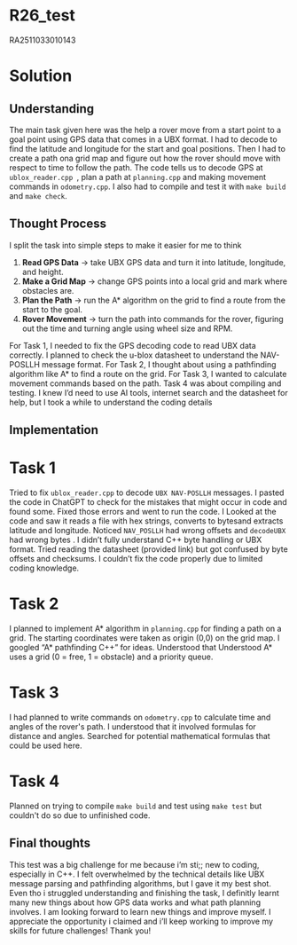 # R26_test
RA2511033010143
# Solution
## Understanding
The main task given here was the help a rover move from a start point to a goal point using GPS data that comes in a UBX format. I had to decode to find the latitude and longitude for the start and goal positions. Then I had to create a path ona  grid map and figure out how the rover should move with respect to time to follow the path. The code tells us to decode GPS at ``ublox_reader.cpp ``, plan a path at ``planning.cpp`` and making movement commands in ``odometry.cpp``. I also had to compile and test it with ``make build`` and ``make check``.

## Thought Process
I split the task into simple steps to make it easier for me to think

1. **Read GPS Data** → take UBX GPS data and turn it into latitude, longitude, and height.  
2. **Make a Grid Map** → change GPS points into a local grid and mark where obstacles are.  
3. **Plan the Path** → run the A* algorithm on the grid to find a route from the start to the goal.  
4. **Rover Movement** → turn the path into commands for the rover, figuring out the time and turning angle using wheel size and RPM.
   
For Task 1, I needed to fix the GPS decoding code to read UBX data correctly. I planned to check the u-blox datasheet to understand the NAV-POSLLH message format. For Task 2, I thought about using a pathfinding algorithm like A* to find a route on the grid. For Task 3, I wanted to calculate movement commands based on the path. Task 4 was about compiling and testing. I knew I’d need to use AI tools, internet search and the datasheet for help, but I took a while to understand the coding details

## Implementation
# Task 1
Tried to fix ``ublox_reader.cpp`` to decode ``UBX NAV-POSLLH`` messages. I pasted the code in ChatGPT to check for the mistakes that might occur in code and found some. Fixed those errors and went to run the code.
I Looked at the code and saw it reads a file with hex strings, converts to bytesand extracts latitude and longitude. Noticed ``NAV_POSLLH`` had wrong offsets and ``decodeUBX`` had wrong bytes .
I didn’t fully understand C++ byte handling or UBX format. Tried reading the datasheet (provided link) but got confused by byte offsets and checksums. I couldn’t fix the code properly due to limited coding knowledge.
# Task 2
I planned to implement A* algorithm in ``planning.cpp`` for finding a path on a grid. The starting coordinates were taken as origin (0,0) on the grid map. I googled “A* pathfinding C++” for ideas. Understood that Understood A* uses a grid (0 = free, 1 = obstacle) and a priority queue.
# Task 3
I had planned to write commands on ``odometry.cpp`` to calculate time and angles of the rover's path. I understood that it involved formulas for distance and angles. Searched for potential mathematical formulas that could be used here.
# Task 4
Planned on trying to compile ``make build`` and test using ``make test`` but couldn't do so due to unfinished code.


## Final thoughts
This test was a big challenge for me because i’m sti;; new to coding, especially in C++. I felt overwhelmed by the technical details like UBX message parsing and pathfinding algorithms, but I gave it my best shot.
Even tho i struggled understanding and finishing the task, I definitly learnt many new things about how GPS data works and what path planning involves. I am looking forward to learn new things and improve myself. 
I appreciate the opportunity i claimed and i’ll keep working to improve my skills for future challenges! Thank you!


